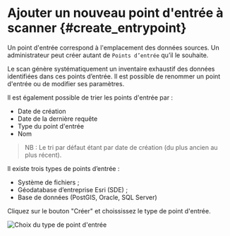 # Ajouter un nouveau point d'entrée à scanner {#create_entrypoint}

Un point d'entrée correspond à l'emplacement des données sources. Un administrateur peut créer autant de `Points d’entrée` qu’il le souhaite.

Le scan génère systématiquement un inventaire exhaustif des données identifiées dans ces points d’entrée. Il est possible de renommer un point d'entrée ou de modifier ses paramètres.

Il est également possible de trier les points d'entrée par :

* Date de création
* Date de la dernière requête
* Type du point d'entrée
* Nom

> NB : Le tri par défaut étant par date de création (du plus ancien au plus récent).

Il existe trois types de points d’entrée :

* Système de fichiers ;
* Géodatabase d’entreprise Esri (SDE) ;
* Base de données (PostGIS, Oracle, SQL Server)

Cliquez sur le bouton "Créer" et choississez le type de point d'entrée.

![Choix du type de point d'entrée](/assets/create_entrypoint.png)